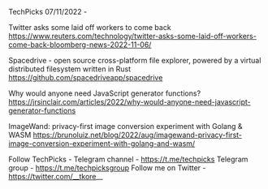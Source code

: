 TechPicks 07/11/2022 -

Twitter asks some laid off workers to come back
https://www.reuters.com/technology/twitter-asks-some-laid-off-workers-come-back-bloomberg-news-2022-11-06/

Spacedrive - open source cross-platform file explorer, powered by a virtual distributed filesystem written in Rust
https://github.com/spacedriveapp/spacedrive

Why would anyone need JavaScript generator functions?
https://jrsinclair.com/articles/2022/why-would-anyone-need-javascript-generator-functions

ImageWand: privacy-first image conversion experiment with Golang & WASM
https://brunoluiz.net/blog/2022/aug/imagewand-privacy-first-image-conversion-experiment-with-golang-and-wasm/

Follow TechPicks -
Telegram channel - https://t.me/techpicks
Telegram group - https://t.me/techpicksgroup
Follow me on Twitter - https://twitter.com/__tkore__